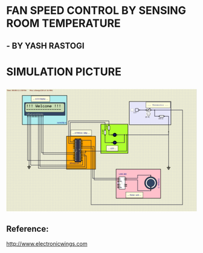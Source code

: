 # FAN SPEED CONTROL BY SENSING ROOM TEMPERATURE

 ## - BY YASH RASTOGI

# SIMULATION PICTURE

 ## ![simlu.ation](https://raw.githubusercontent.com/YR4851/M2-EmbSys/main/Project/7_ImagesAndVideos/simul.ation.png)
 
 ## Reference:
 http://www.electronicwings.com
